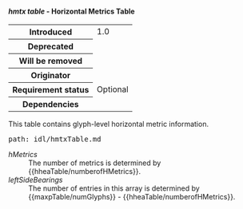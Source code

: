 <h4 id="hmtx"><dfn>hmtx table</dfn> - Horizontal Metrics Table</h4>
<table>
    <tr><th>Introduced</th> <td> 1.0 </td> </tr>
    <tr><th>Deprecated</th> <td> </td> </tr>
    <tr><th>Will be removed</th> <td> </td> </tr>
    <tr><th>Originator</th> <td> </td> </tr>
    <tr><th>Requirement status</th> <td> Optional</td> </tr>
    <tr><th>Dependencies</th> <td> </td>  </tr>
</table>

This table contains glyph-level horizontal metric information.

<pre class=include>path: idl/hmtxTable.md</pre>

<dl dfn-type=attribute dfn-for=hmtxTable>
  <dt><dfn>hMetrics</dfn></dt>
  <dd>The number of metrics is determined by {{hheaTable/numberofHMetrics}}.</dd>
  <dt><dfn>leftSideBearings</dfn></dt>
  <dd>The number of entries in this array is determined by {{maxpTable/numGlyphs}} - {{hheaTable/numberofHMetrics}}.</dd>

</dl>
